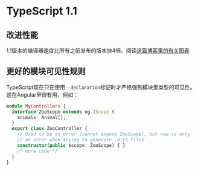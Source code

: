 # TypeScript 1.1

## 改进性能

1.1版本的编译器速度比所有之前发布的版本快4倍。阅读[这篇博客里的有关图表](http://blogs.msdn.com/b/typescript/archive/2014/10/06/announcing-typescript-1-1-ctp.aspx)

## 更好的模块可见性规则

TypeScript现在只在使用`--declaration`标记时才严格强制模块里类型的可见性。这在Angular里很有用，例如：

```ts
module MyControllers {
  interface ZooScope extends ng.IScope {
    animals: Animal[];
  }
  export class ZooController {
    // Used to be an error (cannot expose ZooScope), but now is only
    // an error when trying to generate .d.ts files
    constructor(public $scope: ZooScope) { }
    /* more code */
  }
}
```
